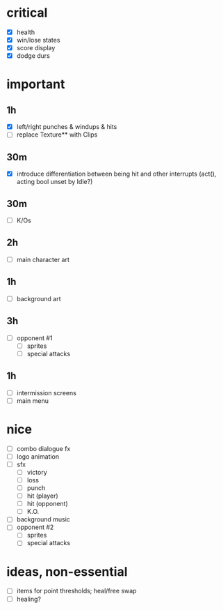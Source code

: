 # critical
- [x] health
- [x] win/lose states
- [x] score display
- [x] dodge durs

# important
## 1h
- [x] left/right punches & windups & hits
- [ ] replace Texture** with Clips
## 30m
- [x] introduce differentiation between being hit and other interrupts (act(), acting bool unset by Idle?)
## 30m
- [ ] K/Os
## 2h
- [ ] main character art
## 1h
- [ ] background art
## 3h
- [ ] opponent #1
	- [ ] sprites
	- [ ] special attacks
## 1h
- [ ] intermission screens
- [ ] main menu

# nice
- [ ] combo dialogue fx
- [ ] logo animation
- [ ] sfx
	- [ ] victory
	- [ ] loss
	- [ ] punch
	- [ ] hit (player)
	- [ ] hit (opponent)
	- [ ] K.O.
- [ ] background music
- [ ] opponent #2
	- [ ] sprites
	- [ ] special attacks

# ideas, non-essential
- [ ] items for point thresholds; heal/free swap
- [ ] healing?

